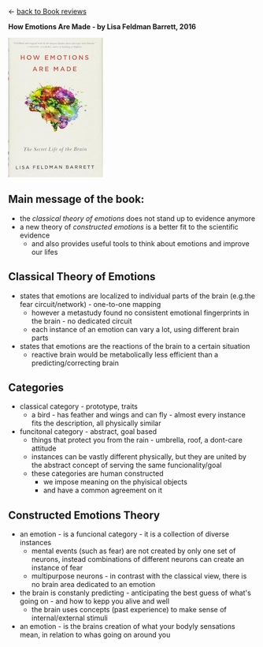 &leftarrow; [back to Book reviews](index.md)

**How Emotions Are Made - by Lisa Feldman Barrett, 2016**

![alt text](how_emotions_are_made.jpg "Cover")

## Main message of the book:
 - the *classical theory of emotions* does not stand up to evidence anymore
 - a new theory of *constructed emotions* is a better fit to the scientific evidence
    - and also provides useful tools to think about emotions and improve our lifes

## Classical Theory of Emotions
  - states that emotions are localized to individual parts of the brain (e.g.the fear circuit/network) - one-to-one mapping
    - however a metastudy found no consistent emotional fingerprints in the brain - no dedicated circuit
    - each instance of an emotion can vary a lot, using different brain parts
  - states that emotions are the reactions of the brain to a certain situation
    - reactive brain would be metabolically less efficient than a predicting/correcting brain    
    
## Categories
  - classical category - prototype, traits
      - a bird - has feather and wings and can fly - almost every instance fits the description, all physically similar
  - funcitonal category - abstract, goal based
      - things that protect you from the rain - umbrella, roof, a dont-care attitude
      - instances can be vastly different physically, but they are united by the abstract concept of serving the same funcionality/goal
      - these categories are human constructed
          - we impose meaning on the phyisical objects
          - and have a common agreement on it
      

## Constructed Emotions Theory
  - an emotion - is a funcional category - it is a collection of diverse instances
      - mental events (such as fear) are not created by only one set of neurons, instead combinations of different neurons can create an instance of fear
      - multipurpose neurons - in contrast with the classical view, there is no brain area dedicated to an emotion
  - the brain is constanly predicting - anticipating the best guess of what's going on - and how to kepp you alive and well
      - the brain uses concepts (past experience) to make sense of internal/external stimuli
  - an emotion - is the brains creation of what your bodyly sensations mean, in relation to whas going on around you
      
      
      
      
      
      
      
      
